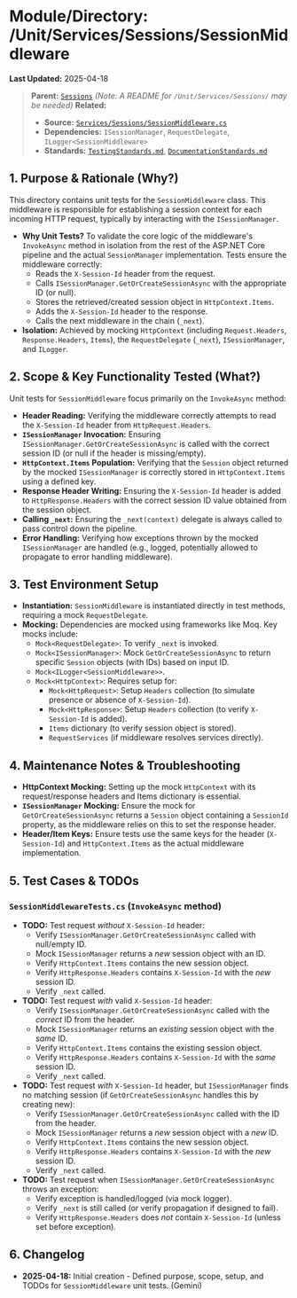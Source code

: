 # Module/Directory: /Unit/Services/Sessions/SessionMiddleware

**Last Updated:** 2025-04-18

> **Parent:** [`Sessions`](../README.md)
> *(Note: A README for `/Unit/Services/Sessions/` may be needed)*
> **Related:**
> * **Source:** [`Services/Sessions/SessionMiddleware.cs`](../../../../../api-server/Services/Sessions/SessionMiddleware.cs)
> * **Dependencies:** `ISessionManager`, `RequestDelegate`, `ILogger<SessionMiddleware>`
> * **Standards:** [`TestingStandards.md`](../../../../../Docs/Development/TestingStandards.md), [`DocumentationStandards.md`](../../../../../Docs/Development/DocumentationStandards.md)

## 1. Purpose & Rationale (Why?)

This directory contains unit tests for the `SessionMiddleware` class. This middleware is responsible for establishing a session context for each incoming HTTP request, typically by interacting with the `ISessionManager`.

* **Why Unit Tests?** To validate the core logic of the middleware's `InvokeAsync` method in isolation from the rest of the ASP.NET Core pipeline and the actual `SessionManager` implementation. Tests ensure the middleware correctly:
    * Reads the `X-Session-Id` header from the request.
    * Calls `ISessionManager.GetOrCreateSessionAsync` with the appropriate ID (or null).
    * Stores the retrieved/created session object in `HttpContext.Items`.
    * Adds the `X-Session-Id` header to the response.
    * Calls the next middleware in the chain (`_next`).
* **Isolation:** Achieved by mocking `HttpContext` (including `Request.Headers`, `Response.Headers`, `Items`), the `RequestDelegate` (`_next`), `ISessionManager`, and `ILogger`.

## 2. Scope & Key Functionality Tested (What?)

Unit tests for `SessionMiddleware` focus primarily on the `InvokeAsync` method:

* **Header Reading:** Verifying the middleware correctly attempts to read the `X-Session-Id` header from `HttpRequest.Headers`.
* **`ISessionManager` Invocation:** Ensuring `ISessionManager.GetOrCreateSessionAsync` is called with the correct session ID (or null if the header is missing/empty).
* **`HttpContext.Items` Population:** Verifying that the `Session` object returned by the mocked `ISessionManager` is correctly stored in `HttpContext.Items` using a defined key.
* **Response Header Writing:** Ensuring the `X-Session-Id` header is added to `HttpResponse.Headers` with the correct session ID value obtained from the session object.
* **Calling `_next`:** Ensuring the `_next(context)` delegate is always called to pass control down the pipeline.
* **Error Handling:** Verifying how exceptions thrown by the mocked `ISessionManager` are handled (e.g., logged, potentially allowed to propagate to error handling middleware).

## 3. Test Environment Setup

* **Instantiation:** `SessionMiddleware` is instantiated directly in test methods, requiring a mock `RequestDelegate`.
* **Mocking:** Dependencies are mocked using frameworks like Moq. Key mocks include:
    * `Mock<RequestDelegate>`: To verify `_next` is invoked.
    * `Mock<ISessionManager>`: Mock `GetOrCreateSessionAsync` to return specific `Session` objects (with IDs) based on input ID.
    * `Mock<ILogger<SessionMiddleware>>`.
    * `Mock<HttpContext>`: Requires setup for:
        * `Mock<HttpRequest>`: Setup `Headers` collection (to simulate presence or absence of `X-Session-Id`).
        * `Mock<HttpResponse>`: Setup `Headers` collection (to verify `X-Session-Id` is added).
        * `Items` dictionary (to verify session object is stored).
        * `RequestServices` (if middleware resolves services directly).

## 4. Maintenance Notes & Troubleshooting

* **HttpContext Mocking:** Setting up the mock `HttpContext` with its request/response headers and Items dictionary is essential.
* **`ISessionManager` Mocking:** Ensure the mock for `GetOrCreateSessionAsync` returns a `Session` object containing a `SessionId` property, as the middleware relies on this to set the response header.
* **Header/Item Keys:** Ensure tests use the same keys for the header (`X-Session-Id`) and `HttpContext.Items` as the actual middleware implementation.

## 5. Test Cases & TODOs

### `SessionMiddlewareTests.cs` (`InvokeAsync` method)
* **TODO:** Test request *without* `X-Session-Id` header:
    * Verify `ISessionManager.GetOrCreateSessionAsync` called with null/empty ID.
    * Mock `ISessionManager` returns a *new* session object with an ID.
    * Verify `HttpContext.Items` contains the new session object.
    * Verify `HttpResponse.Headers` contains `X-Session-Id` with the *new* session ID.
    * Verify `_next` called.
* **TODO:** Test request *with* valid `X-Session-Id` header:
    * Verify `ISessionManager.GetOrCreateSessionAsync` called with the *correct* ID from the header.
    * Mock `ISessionManager` returns an *existing* session object with the *same* ID.
    * Verify `HttpContext.Items` contains the existing session object.
    * Verify `HttpResponse.Headers` contains `X-Session-Id` with the *same* session ID.
    * Verify `_next` called.
* **TODO:** Test request *with* `X-Session-Id` header, but `ISessionManager` finds no matching session (if `GetOrCreateSessionAsync` handles this by creating new):
    * Verify `ISessionManager.GetOrCreateSessionAsync` called with the ID from the header.
    * Mock `ISessionManager` returns a *new* session object with a *new* ID.
    * Verify `HttpContext.Items` contains the new session object.
    * Verify `HttpResponse.Headers` contains `X-Session-Id` with the *new* session ID.
    * Verify `_next` called.
* **TODO:** Test request when `ISessionManager.GetOrCreateSessionAsync` throws an exception:
    * Verify exception is handled/logged (via mock logger).
    * Verify `_next` is still called (or verify propagation if designed to fail).
    * Verify `HttpResponse.Headers` does *not* contain `X-Session-Id` (unless set before exception).

## 6. Changelog

* **2025-04-18:** Initial creation - Defined purpose, scope, setup, and TODOs for `SessionMiddleware` unit tests. (Gemini)

